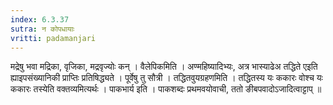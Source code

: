 ```yaml
---
index: 6.3.37
sutra: न कोपधायाः
vritti: padamanjari
---
```


  मद्रेषु भवा मद्रिका, वृजिका, मद्रवृज्योः कन् । वैलेपिकमिति । अण्महिष्यादिभ्यः, अत्र भास्याढेअ तद्धिते  एइति ह्याइपसंख्यानिकी प्राप्तिः प्रतिषिद्ध्यते । पूर्वेषु तु सौत्री । तद्धितवुयग्रहणमिति । तद्धितस्य यः ककारः वोश्च यः ककारः तस्येति वक्तव्यमित्यर्थः । पाकभार्य इति । पाकशब्दः प्रथमवयोवाची, ततो ङीबपवादोऽजादित्वाट्टाप् ॥